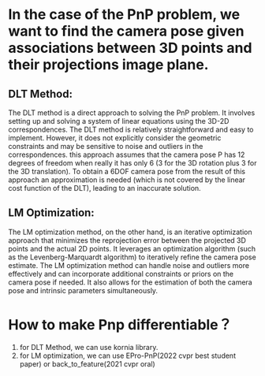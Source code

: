 # In the case of the PnP problem, we want to find the camera pose given associations between 3D points and their projections image plane.




## DLT Method: 
The DLT method is a direct approach to solving the PnP problem. It involves setting up and solving a system of linear equations using the 3D-2D correspondences.
The DLT method is relatively straightforward and easy to implement. 
However, it does not explicitly consider the geometric constraints and may be sensitive to noise and outliers in the correspondences. 
this approach assumes that the camera pose P has 12 degrees of freedom when really it has only 6 (3 for the 3D rotation plus 3 for the 3D translation). 
To obtain a 6DOF camera pose from the result of this approach an approximation is needed (which is not covered by the linear cost function of the DLT), leading to an inaccurate solution.

 ## LM Optimization:
 The LM optimization method, on the other hand, is an iterative optimization approach that minimizes the reprojection error between the projected 3D points and the actual 2D points. 
 It leverages an optimization algorithm (such as the Levenberg-Marquardt algorithm) to iteratively refine the camera pose estimate. 
 The LM optimization method can handle noise and outliers more effectively and can incorporate additional constraints or priors on the camera pose if needed. 
 It also allows for the estimation of both the camera pose and intrinsic parameters simultaneously.
 
 
 # How to make Pnp differentiable？
 
 1. for DLT Method, we can use kornia library.
 2. for LM optimization, we can use EPro-PnP(2022 cvpr best student paper) or back_to_feature(2021 cvpr oral) 

